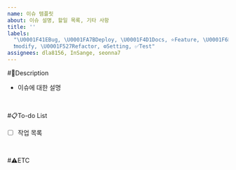 ```yaml
---
name: 이슈 템플릿
about: 이슈 설명, 할일 목록, 기타 사항
title: ''
labels:
  "\U0001F41EBug, \U0001FA7BDeploy, \U0001F4D1Docs, ⭐Feature, \U0001F6E0️fix,
  ❗modify, \U0001F527Refactor, ⚙️Setting, ✅Test"
assignees: dla8156, InSange, seonna7
---
```


#🌝Description

- 이슈에 대한 설명

<br>

#📋To-do List

- [ ] 작업 목록

<br>

#⚠️ETC
